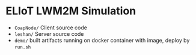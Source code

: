 # ELIoT LWM2M Simulation

* `CoapNode/` Client source code
* `leshan/` Server source code
* `demo/` built artifacts running on docker container with image, deploy by `run.sh`
